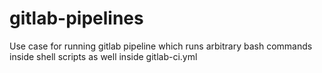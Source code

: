 # gitlab-pipelines

Use case for running gitlab pipeline which runs arbitrary bash commands inside shell scripts as well inside gitlab-ci.yml
